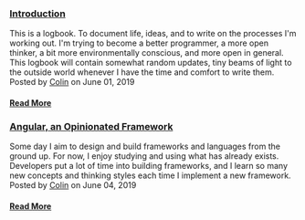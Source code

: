 ### [Introduction](/logbook/logs/introduction)
This is a logbook. To document life, ideas, and to write on the processes I'm working out. I'm trying to become a better programmer, a more open thinker, a bit more environmentally conscious, and more open in general. This logbook will contain somewhat random updates, tiny beams of light to the outside world whenever I have the time and comfort to write them.
Posted by [Colin](cs.mccaleb@gmail.com) on June 01, 2019
#### [Read More](/logbook/logs/introduction)
### [Angular, an Opinionated Framework](/logbook/logs/angular-an-opinionated-framework)
Some day I aim to design and build frameworks and languages from the ground up. For now, I enjoy studying and using what has already exists. Developers put a lot of time into building frameworks, and I learn so many new concepts and thinking styles each time I implement a new framework.
Posted by [Colin](cs.mccaleb@gmail.com) on June 04, 2019
#### [Read More](/logbook/logs/angular-an-opinionated-framework)




